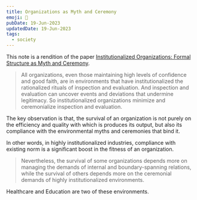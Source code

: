 ```yaml
---
title: Organizations as Myth and Ceremony
emoji: 🤝
pubDate: 19-Jun-2023
updatedDate: 19-Jun-2023
tags:
  - society
---
```


This note is a rendition of the paper [Institutionalized Organizations: Formal Structure as Myth and Ceremony](https://www.journals.uchicago.edu/doi/10.1086/226550).

>All organizations, even those maintaining high levels of confidence and good faith, are in environments that have institutionalized the rationalized rituals of inspection and evaluation. And inspection and evaluation can uncover events and deviations that undermine legitimacy. So institutionalized organizations minimize and ceremonialize inspection and evaluation.

The key observation is that, the survival of an organization is not purely on the efficiency and quality with which is produces its output, but also its compliance with the environmental myths and ceremonies that bind it.

In other words, in highly institutionalized industries, compliance with existing norm is a significant boost in the fitness of an organization.

>Nevertheless, the survival of some organizations depends more on managing the demands of internal and boundary-spanning relations, while the survival of others depends more on the ceremonial demands of highly institutionalized environments. 

Healthcare and Education are two of these environments.